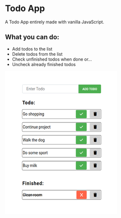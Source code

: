 # Todo App

A Todo App entirely made with vanilla JavaScript.

## What you can do:

- Add todos to the list
- Delete todos from the list
- Check unfinished todos when done or...
- Uncheck already finished todos

<img src="src/todo.png" width="370" height="470">
